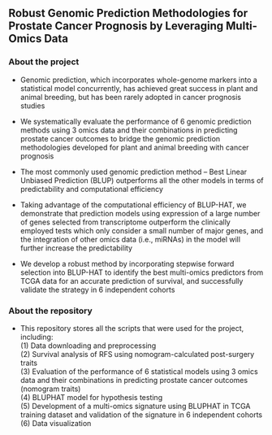 ## Robust Genomic Prediction Methodologies for Prostate Cancer Prognosis by Leveraging Multi-Omics Data

### About the project
* Genomic prediction, which incorporates whole-genome markers into a statistical model concurrently, has achieved great success in plant and animal breeding, but has been rarely adopted in cancer prognosis studies

* We systematically evaluate the performance of 6 genomic prediction methods using 3 omics data and their combinations in predicting prostate cancer outcomes to bridge the genomic prediction methodologies developed for plant and animal breeding with cancer prognosis

*	The most commonly used genomic prediction method – Best Linear Unbiased Prediction (BLUP) outperforms all the other models in terms of predictability and computational efficiency

* Taking advantage of the computational efficiency of BLUP-HAT, we demonstrate that prediction models using expression of a large number of genes selected from transcriptome outperform the clinically employed tests which only consider a small number of major genes, and the integration of other omics data (i.e., miRNAs) in the model will further increase the predictability

* We develop a robust method by incorporating stepwise forward selection into BLUP-HAT to identify the best multi-omics predictors from TCGA data for an accurate prediction of survival, and successfully validate the strategy in 6 independent cohorts

### About the repository

* This repository stores all the scripts that were used for the project, including:  
(1) Data downloading and preprocessing  
(2) Survival analysis of RFS using nomogram-calculated post-surgery traits  
(3) Evaluation of the performance of 6 statistical models using 3 omics data and their combinations in predicting prostate cancer outcomes (nomogram traits)  
(4) BLUPHAT model for hypothesis testing  
(5) Development of a multi-omics signature using BLUPHAT in TCGA training dataset and validation of the signature in 6 independent cohorts  
(6) Data visualization
